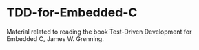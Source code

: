# TDD-for-Embedded-C
Material related to reading the book Test-Driven Development for Embedded C, James W. Grenning. 
